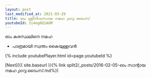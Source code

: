 ```yaml
---
layout: post
last_modified_at: 2021-03-29
title: ഓം ശ്രീനിവാസായ നമഹ ൧൦൮ ടൈംസ്
youtubeId: 3i4eg6Q1AGM
---
```

 
 
 ഓം കരസ്ഥലിനെ നമഹ 
 
 -  പാത്രമായി സ്വന്തം കൈയുള്ളവൻ 
 
  
 
  
 
 
 
 
 
 


{% include youtubePlayer.html id=page.youtubeId %}
 
[Next]({{ site.baseurl }}{% link  split2/_posts/2016-02-05-ഓം സാന്റായ നമഹ ൧൦൮ ടൈംസ്.md%})
 
